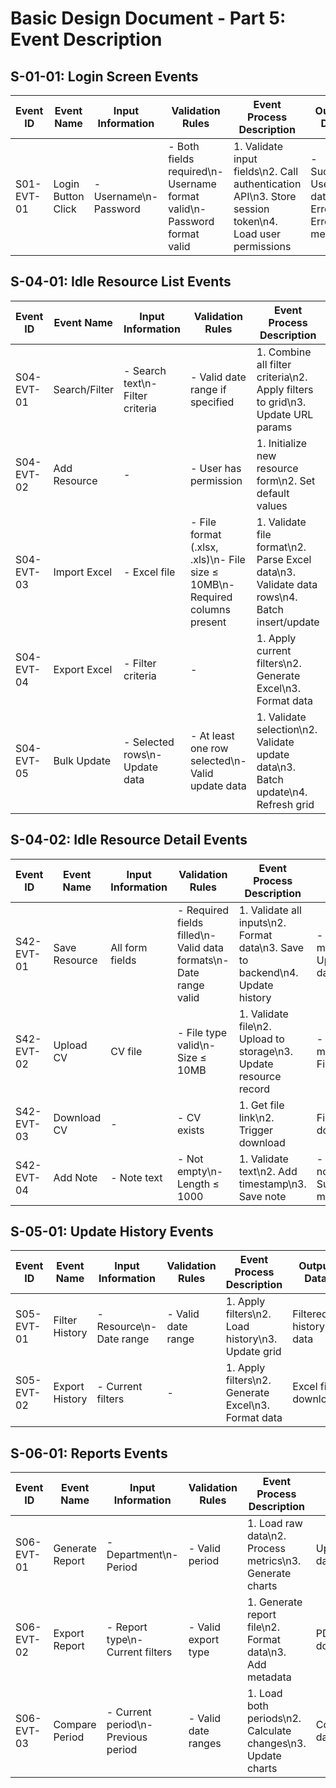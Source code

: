 # Basic Design Document - Part 5: Event Description

## S-01-01: Login Screen Events

| Event ID | Event Name | Input Information | Validation Rules | Event Process Description | Output Data | Next Screen ID |
|----------|------------|------------------|------------------|-------------------------|-------------|----------------|
| S01-EVT-01 | Login Button Click | - Username\n- Password | - Both fields required\n- Username format valid\n- Password format valid | 1. Validate input fields\n2. Call authentication API\n3. Store session token\n4. Load user permissions | - Success: User data\n- Error: Error message | Success: S-02-01\nError: S-01-01 |

## S-04-01: Idle Resource List Events

| Event ID | Event Name | Input Information | Validation Rules | Event Process Description | Output Data | Next Screen ID |
|----------|------------|------------------|------------------|-------------------------|-------------|----------------|
| S04-EVT-01 | Search/Filter | - Search text\n- Filter criteria | - Valid date range if specified | 1. Combine all filter criteria\n2. Apply filters to grid\n3. Update URL params | Filtered grid data | - |
| S04-EVT-02 | Add Resource | - | - User has permission | 1. Initialize new resource form\n2. Set default values | Empty form | S-04-02 |
| S04-EVT-03 | Import Excel | - Excel file | - File format (.xlsx, .xls)\n- File size ≤ 10MB\n- Required columns present | 1. Validate file format\n2. Parse Excel data\n3. Validate data rows\n4. Batch insert/update | - Success message\n- Error list\n- Updated grid | - |
| S04-EVT-04 | Export Excel | - Filter criteria | - | 1. Apply current filters\n2. Generate Excel\n3. Format data | Excel file download | - |
| S04-EVT-05 | Bulk Update | - Selected rows\n- Update data | - At least one row selected\n- Valid update data | 1. Validate selection\n2. Validate update data\n3. Batch update\n4. Refresh grid | - Success message\n- Updated grid | - |

## S-04-02: Idle Resource Detail Events

| Event ID | Event Name | Input Information | Validation Rules | Event Process Description | Output Data | Next Screen ID |
|----------|------------|------------------|------------------|-------------------------|-------------|----------------|
| S42-EVT-01 | Save Resource | All form fields | - Required fields filled\n- Valid data formats\n- Date range valid | 1. Validate all inputs\n2. Format data\n3. Save to backend\n4. Update history | - Success message\n- Updated data | S-04-01 |
| S42-EVT-02 | Upload CV | CV file | - File type valid\n- Size ≤ 10MB | 1. Validate file\n2. Upload to storage\n3. Update resource record | - Success message\n- File link | - |
| S42-EVT-03 | Download CV | - | - CV exists | 1. Get file link\n2. Trigger download | File download | - |
| S42-EVT-04 | Add Note | - Note text | - Not empty\n- Length ≤ 1000 | 1. Validate text\n2. Add timestamp\n3. Save note | - Updated notes\n- Success message | - |

## S-05-01: Update History Events

| Event ID | Event Name | Input Information | Validation Rules | Event Process Description | Output Data | Next Screen ID |
|----------|------------|------------------|------------------|-------------------------|-------------|----------------|
| S05-EVT-01 | Filter History | - Resource\n- Date range | - Valid date range | 1. Apply filters\n2. Load history\n3. Update grid | Filtered history data | - |
| S05-EVT-02 | Export History | - Current filters | - | 1. Apply filters\n2. Generate Excel\n3. Format data | Excel file download | - |

## S-06-01: Reports Events

| Event ID | Event Name | Input Information | Validation Rules | Event Process Description | Output Data | Next Screen ID |
|----------|------------|------------------|------------------|-------------------------|-------------|----------------|
| S06-EVT-01 | Generate Report | - Department\n- Period | - Valid period | 1. Load raw data\n2. Process metrics\n3. Generate charts | Updated dashboard | - |
| S06-EVT-02 | Export Report | - Report type\n- Current filters | - Valid export type | 1. Generate report file\n2. Format data\n3. Add metadata | PDF/Excel download | - |
| S06-EVT-03 | Compare Period | - Current period\n- Previous period | - Valid date ranges | 1. Load both periods\n2. Calculate changes\n3. Update charts | Comparison data | - |
